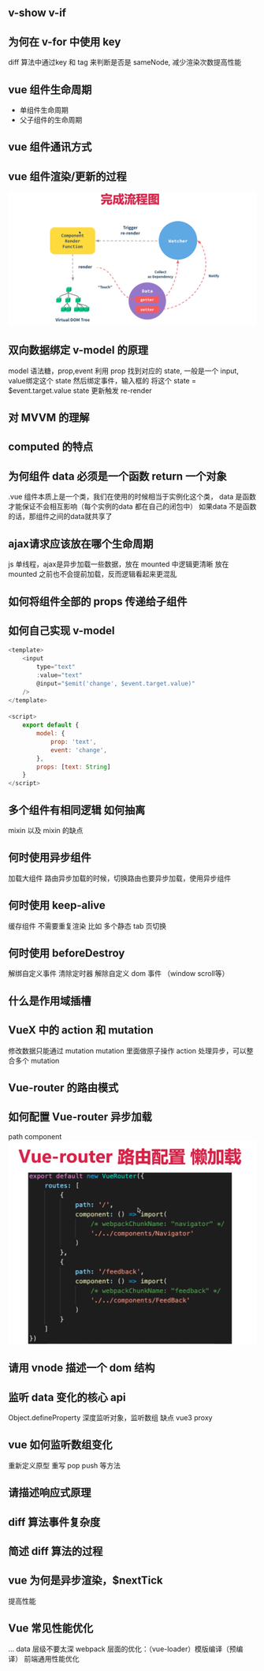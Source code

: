 ## v-show v-if

## 为何在 v-for 中使用 key
diff 算法中通过key 和 tag 来判断是否是 sameNode, 减少渲染次数提高性能

## vue 组件生命周期
- 单组件生命周期
- 父子组件的生命周期

## vue 组件通讯方式

## vue 组件渲染/更新的过程
![](./img/%E5%AE%8C%E6%95%B4%E6%B5%81%E7%A8%8B.png)

## 双向数据绑定 v-model 的原理
model 语法糖，prop,event
利用 prop 找到对应的 state, 一般是一个 input, value绑定这个 state
然后绑定事件，输入框的 将这个 state = $event.target.value
state 更新触发 re-render 



## 对 MVVM 的理解

## computed 的特点

## 为何组件 data 必须是一个函数 return 一个对象
.vue 组件本质上是一个类，我们在使用的时候相当于实例化这个类，
data 是函数才能保证不会相互影响（每个实例的data 都在自己的闭包中）
如果data 不是函数的话，那组件之间的data就共享了

## ajax请求应该放在哪个生命周期
js 单线程，ajax是异步加载一些数据，放在 mounted 中逻辑更清晰
放在mounted 之前也不会提前加载，反而逻辑看起来更混乱

## 如何将组件全部的 props 传递给子组件
<User v-bind="$props" />

## 如何自己实现 v-model
```js
<template>
    <input 
        type="text"
        :value="text"
        @input="$emit('change', $event.target.value)"
    />
</template>

<script>
    export default {
        model: {
            prop: 'text',
            event: 'change',
        },
        props: [text: String]
    }
</script>


```


## 多个组件有相同逻辑 如何抽离
mixin
以及 mixin 的缺点

## 何时使用异步组件
加载大组件
路由异步加载的时候，切换路由也要异步加载，使用异步组件

## 何时使用 keep-alive
缓存组件 不需要重复渲染
比如 多个静态 tab 页切换

## 何时使用 beforeDestroy
解绑自定义事件
清除定时器
解除自定义 dom 事件 （window scroll等）

## 什么是作用域插槽

## VueX 中的 action 和 mutation
修改数据只能通过 mutation
mutation 里面做原子操作
action 处理异步，可以整合多个 mutation

## Vue-router 的路由模式

## 如何配置 Vue-router 异步加载
path
component
![](./img/%E6%87%92%E5%8A%A0%E8%BD%BD.png)

## 请用 vnode 描述一个 dom 结构

## 监听 data 变化的核心 api
Object.defineProperty
深度监听对象，监听数组
缺点
vue3 proxy

## vue 如何监听数组变化
重新定义原型 重写 pop push 等方法

## 请描述响应式原理

## diff 算法事件复杂度

## 简述 diff 算法的过程

## vue 为何是异步渲染，$nextTick
提高性能

##  Vue 常见性能优化
...
data 层级不要太深
webpack 层面的优化：（vue-loader）模版编译（预编译）
前端通用性能优化











